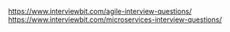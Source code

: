 https://www.interviewbit.com/agile-interview-questions/
https://www.interviewbit.com/microservices-interview-questions/
